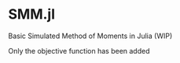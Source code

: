 # SMM.jl
Basic Simulated Method of Moments in Julia (WIP)

Only the objective function has been added
